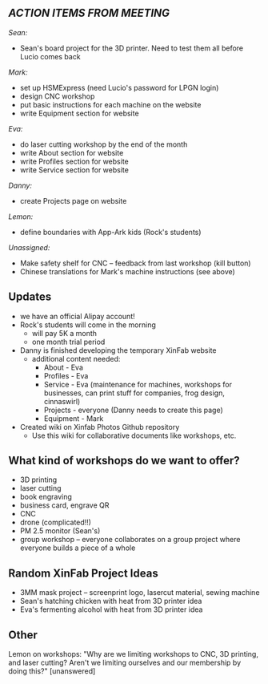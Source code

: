 ## *ACTION ITEMS FROM MEETING*
*Sean:*
* Sean's board project for the 3D printer. Need to test them all before Lucio comes back

*Mark:*
* set up HSMExpress (need Lucio's password for LPGN login)
* design CNC workshop
* put basic instructions for each machine on the website
* write Equipment section for website

*Eva:*
* do laser cutting workshop by the end of the month
* write About section for website
* write Profiles section for website
* write Service section for website

*Danny:*
* create Projects page on website

*Lemon:*
* define boundaries with App-Ark kids (Rock's students)

*Unassigned:*
* Make safety shelf for CNC – feedback from last workshop (kill button)
* Chinese translations for Mark's machine instructions (see above)

## Updates
* we have an official Alipay account!
* Rock's students will come in the morning
  * will pay 5K a month
  * one month trial period
* Danny is finished developing the temporary XinFab website
  * additional content needed:
    * About - Eva
    * Profiles - Eva
    * Service - Eva (maintenance for machines, workshops for businesses, can print stuff for companies, frog design, cinnaswirl)
    * Projects - everyone (Danny needs to create this page)
    * Equipment - Mark
* Created wiki on Xinfab Photos Github repository
  * Use this wiki for collaborative documents like workshops, etc. 

## What kind of workshops do we want to offer?
* 3D printing
* laser cutting
* book engraving
* business card, engrave QR
* CNC
* drone (complicated!!)
* PM 2.5 monitor (Sean's)
* group workshop – everyone collaborates on a group project where everyone builds a piece of a whole

## Random XinFab Project Ideas
* 3MM mask project – screenprint logo, lasercut material, sewing machine
* Sean's hatching chicken with heat from 3D printer idea
* Eva's fermenting alcohol with heat from 3D printer idea

## Other
Lemon on workshops:
"Why are we limiting workshops to CNC, 3D printing, and laser cutting? Aren't we limiting ourselves and our membership by doing this?" [unanswered]

